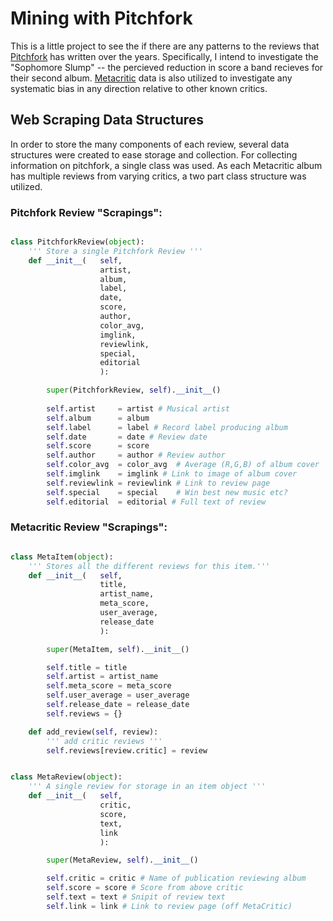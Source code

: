 Mining with Pitchfork
=====================

This is a little project to see the if there are any patterns to the reviews that [Pitchfork](http://pitchfork.com) has written over the years. Specifically, I intend to investigate the "Sophomore Slump" -- the percieved reduction in score a band recieves for their second album. [Metacritic](http://metacritic.com) data is also utilized to investigate any systematic bias in any direction relative to other known critics.

Web Scraping Data Structures
-----------------------

In order to store the many components of each review, several data structures were created to ease storage and collection. For collecting information on pitchfork, a single class was used. As each Metacritic album has multiple reviews from varying critics, a two part class structure was utilized.

### Pitchfork Review "Scrapings":

```python

class PitchforkReview(object):
    ''' Store a single Pitchfork Review '''
    def __init__(   self, 
                    artist, 
                    album,
                    label, 
                    date, 
                    score, 
                    author, 
                    color_avg,
                    imglink,
                    reviewlink,
                    special,
                    editorial
                    ):

        super(PitchforkReview, self).__init__()        
        
        self.artist     = artist # Musical artist
        self.album      = album 
        self.label      = label # Record label producing album
        self.date       = date # Review date
        self.score      = score 
        self.author     = author # Review author
        self.color_avg  = color_avg  # Average (R,G,B) of album cover
        self.imglink    = imglink # Link to image of album cover
        self.reviewlink = reviewlink # Link to review page
        self.special    = special    # Win best new music etc?
        self.editorial  = editorial # Full text of review
```

### Metacritic Review "Scrapings":

```python

class MetaItem(object):
    ''' Stores all the different reviews for this item.'''
    def __init__(   self,
                    title,
                    artist_name,
                    meta_score,
                    user_average,
                    release_date
                    ):

        super(MetaItem, self).__init__()

        self.title = title
        self.artist = artist_name
        self.meta_score = meta_score
        self.user_average = user_average
        self.release_date = release_date
        self.reviews = {}

    def add_review(self, review):
        ''' add critic reviews '''
        self.reviews[review.critic] = review


class MetaReview(object):
    ''' A single review for storage in an item object '''
    def __init__(   self,
                    critic,
                    score,
                    text,
                    link
                    ):

        super(MetaReview, self).__init__()

        self.critic = critic # Name of publication reviewing album
        self.score = score # Score from above critic
        self.text = text # Snipit of review text
        self.link = link # Link to review page (off MetaCritic)
```

